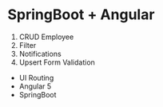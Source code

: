 # SpringBoot + Angular 

1. CRUD Employee
2. Filter
3. Notifications 
4. Upsert Form Validation

- UI Routing
- Angular 5
- SpringBoot

